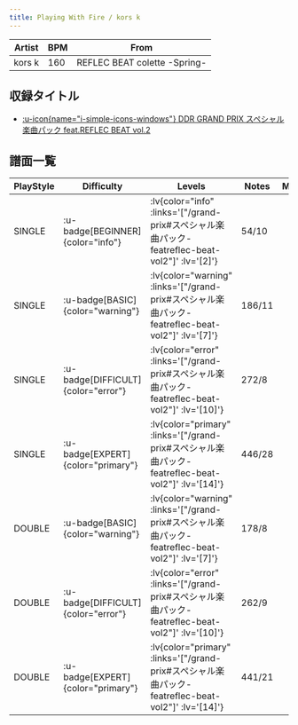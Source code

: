 ```yaml
---
title: Playing With Fire / kors k
---
```


|Artist|BPM|From|
|------|---|----|
|kors k|160|REFLEC BEAT colette -Spring-|

## 収録タイトル

- [ :u-icon{name="i-simple-icons-windows"} DDR GRAND PRIX スペシャル楽曲パック feat.REFLEC BEAT vol.2](/grand-prix#スペシャル楽曲パック-featreflec-beat-vol2)

## 譜面一覧

|PlayStyle|Difficulty|Levels|Notes|Movie|
|---------|----------|------|-----|-----|
|SINGLE| :u-badge[BEGINNER]{color="info"} | :lv{color="info" :links='["/grand-prix#スペシャル楽曲パック-featreflec-beat-vol2"]' :lv='[2]'} |54/10||
|SINGLE| :u-badge[BASIC]{color="warning"} | :lv{color="warning" :links='["/grand-prix#スペシャル楽曲パック-featreflec-beat-vol2"]' :lv='[7]'} |186/11||
|SINGLE| :u-badge[DIFFICULT]{color="error"} | :lv{color="error" :links='["/grand-prix#スペシャル楽曲パック-featreflec-beat-vol2"]' :lv='[10]'} |272/8||
|SINGLE| :u-badge[EXPERT]{color="primary"} | :lv{color="primary" :links='["/grand-prix#スペシャル楽曲パック-featreflec-beat-vol2"]' :lv='[14]'} |446/28||
|DOUBLE| :u-badge[BASIC]{color="warning"} | :lv{color="warning" :links='["/grand-prix#スペシャル楽曲パック-featreflec-beat-vol2"]' :lv='[7]'} |178/8||
|DOUBLE| :u-badge[DIFFICULT]{color="error"} | :lv{color="error" :links='["/grand-prix#スペシャル楽曲パック-featreflec-beat-vol2"]' :lv='[10]'} |262/9||
|DOUBLE| :u-badge[EXPERT]{color="primary"} | :lv{color="primary" :links='["/grand-prix#スペシャル楽曲パック-featreflec-beat-vol2"]' :lv='[14]'} |441/21||
